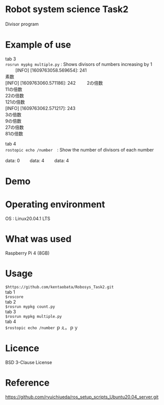# Robot system science Task2   
Divisor program 　

# Example of use     

tab 3  
`rosrun mypkg multiple.py` : Shows divisors of numbers increasing by 1  
　　
[INFO] [1609763058.569654]: 241  
素数  
[INFO] [1609763060.571186]: 242  　　
2の倍数　　  
11の倍数　　  
22の倍数　　  
121の倍数　　  
[INFO] [1609763062.571217]: 243　　  
3の倍数　　  
9の倍数　　  
27の倍数　　  
81の倍数　　  

tab 4  
`rostopic echo /number`　: Show the number of divisors of each number　　

data: 0　　
data: 4　　
data: 4　　

# Demo  


# Operating environment  
OS : Linux20.04.1 LTS  

# What was used  
Raspberry Pi 4 (8GB)  

# Usage
`$https://github.com/kentaobata/Robosys_Task2.git`   
 tab 1  
 `$roscore`  
 tab 2  
 `$rosrun mypkg count.py`  
 tab 3  
 `$rosrun mypkg multiple.py`  
 tab 4  
 `$rostopic echo /number`  ｐぇ。ｐｙ
 
 # Licence  
 BSD 3-Clause License  
 
 # Reference
 https://github.com/ryuichiueda/ros_setup_scripts_Ubuntu20.04_server.git
 
 

 
